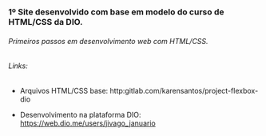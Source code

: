 ### 1º Site desenvolvido com base em modelo do curso de HTML/CSS da DIO.

###### Primeiros passos em desenvolvimento web com HTML/CSS.

###### Links:

* Arquivos HTML/CSS base: http:gitlab.com/karensantos/project-flexbox-dio

* Desenvolvimento na plataforma DIO: https://web.dio.me/users/jivago_januario
